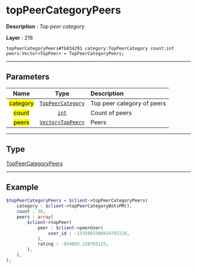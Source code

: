 # topPeerCategoryPeers

**Description** : *Top peer category*

**Layer** : 216

```tl
topPeerCategoryPeers#fb834291 category:TopPeerCategory count:int peers:Vector<TopPeer> = TopPeerCategoryPeers;
```

---

## Parameters

| Name | Type | Description |
| :---: | :---: | :--- |
| <mark>category</mark> | [`TopPeerCategory`](type/TopPeerCategory) | Top peer category of peers |
| <mark>count</mark> | [`int`](type/int) | Count of peers |
| <mark>peers</mark> | [`Vector<TopPeer>`](type/TopPeer) | Peers |

---

## Type

[TopPeerCategoryPeers](type/TopPeerCategoryPeers)

---

## Example

```php
$topPeerCategoryPeers = $client->topPeerCategoryPeers(
	category : $client->topPeerCategoryBotsPM(),
	count : 38,
	peers : array(
		$client->topPeer(
			peer : $client->peerUser(
				user_id : -1335685508934797228,
			),
			rating : -854865.220703125,
		),
	),
);
```